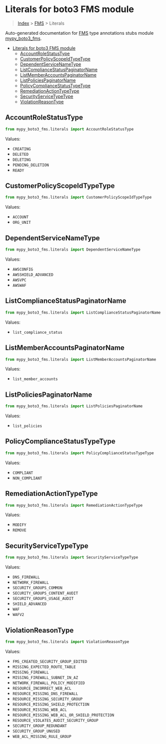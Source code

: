 # Literals for boto3 FMS module

> [Index](..) > [FMS](.) > Literals

Auto-generated documentation for
[FMS](https://boto3.amazonaws.com/v1/documentation/api/1.17.75/reference/services/fms.html#FMS)
type annotations stubs module
[mypy_boto3_fms](https://pypi.org/project/mypy-boto3-fms/).

- [Literals for boto3 FMS module](#literals-for-boto3-fms-module)
  - [AccountRoleStatusType](#accountrolestatustype)
  - [CustomerPolicyScopeIdTypeType](#customerpolicyscopeidtypetype)
  - [DependentServiceNameType](#dependentservicenametype)
  - [ListComplianceStatusPaginatorName](#listcompliancestatuspaginatorname)
  - [ListMemberAccountsPaginatorName](#listmemberaccountspaginatorname)
  - [ListPoliciesPaginatorName](#listpoliciespaginatorname)
  - [PolicyComplianceStatusTypeType](#policycompliancestatustypetype)
  - [RemediationActionTypeType](#remediationactiontypetype)
  - [SecurityServiceTypeType](#securityservicetypetype)
  - [ViolationReasonType](#violationreasontype)

## AccountRoleStatusType

```python
from mypy_boto3_fms.literals import AccountRoleStatusType
```

Values:

- `CREATING`
- `DELETED`
- `DELETING`
- `PENDING_DELETION`
- `READY`

## CustomerPolicyScopeIdTypeType

```python
from mypy_boto3_fms.literals import CustomerPolicyScopeIdTypeType
```

Values:

- `ACCOUNT`
- `ORG_UNIT`

## DependentServiceNameType

```python
from mypy_boto3_fms.literals import DependentServiceNameType
```

Values:

- `AWSCONFIG`
- `AWSSHIELD_ADVANCED`
- `AWSVPC`
- `AWSWAF`

## ListComplianceStatusPaginatorName

```python
from mypy_boto3_fms.literals import ListComplianceStatusPaginatorName
```

Values:

- `list_compliance_status`

## ListMemberAccountsPaginatorName

```python
from mypy_boto3_fms.literals import ListMemberAccountsPaginatorName
```

Values:

- `list_member_accounts`

## ListPoliciesPaginatorName

```python
from mypy_boto3_fms.literals import ListPoliciesPaginatorName
```

Values:

- `list_policies`

## PolicyComplianceStatusTypeType

```python
from mypy_boto3_fms.literals import PolicyComplianceStatusTypeType
```

Values:

- `COMPLIANT`
- `NON_COMPLIANT`

## RemediationActionTypeType

```python
from mypy_boto3_fms.literals import RemediationActionTypeType
```

Values:

- `MODIFY`
- `REMOVE`

## SecurityServiceTypeType

```python
from mypy_boto3_fms.literals import SecurityServiceTypeType
```

Values:

- `DNS_FIREWALL`
- `NETWORK_FIREWALL`
- `SECURITY_GROUPS_COMMON`
- `SECURITY_GROUPS_CONTENT_AUDIT`
- `SECURITY_GROUPS_USAGE_AUDIT`
- `SHIELD_ADVANCED`
- `WAF`
- `WAFV2`

## ViolationReasonType

```python
from mypy_boto3_fms.literals import ViolationReasonType
```

Values:

- `FMS_CREATED_SECURITY_GROUP_EDITED`
- `MISSING_EXPECTED_ROUTE_TABLE`
- `MISSING_FIREWALL`
- `MISSING_FIREWALL_SUBNET_IN_AZ`
- `NETWORK_FIREWALL_POLICY_MODIFIED`
- `RESOURCE_INCORRECT_WEB_ACL`
- `RESOURCE_MISSING_DNS_FIREWALL`
- `RESOURCE_MISSING_SECURITY_GROUP`
- `RESOURCE_MISSING_SHIELD_PROTECTION`
- `RESOURCE_MISSING_WEB_ACL`
- `RESOURCE_MISSING_WEB_ACL_OR_SHIELD_PROTECTION`
- `RESOURCE_VIOLATES_AUDIT_SECURITY_GROUP`
- `SECURITY_GROUP_REDUNDANT`
- `SECURITY_GROUP_UNUSED`
- `WEB_ACL_MISSING_RULE_GROUP`
